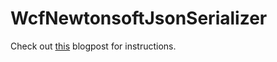 # WcfNewtonsoftJsonSerializer
Check out [this](http://jeroenhildering.com/2014/03/21/replacing-wcf-datacontractjsonserializer-with-newtonsoft-jsonserializer/) blogpost for instructions.
